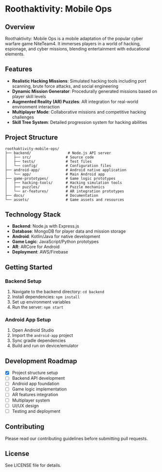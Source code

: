 # Roothaktivity: Mobile Ops

## Overview
Roothaktivity: Mobile Ops is a mobile adaptation of the popular cyber warfare game NiteTeam4. It immerses players in a world of hacking, espionage, and cyber missions, blending entertainment with educational elements.

## Features
- **Realistic Hacking Missions**: Simulated hacking tools including port scanning, brute force attacks, and social engineering
- **Dynamic Mission Generator**: Procedurally generated missions based on player skill levels
- **Augmented Reality (AR) Puzzles**: AR integration for real-world environment interaction
- **Multiplayer Mode**: Collaborative missions and competitive hacking challenges
- **Skill Tree System**: Detailed progression system for hacking abilities

## Project Structure
```
roothaktivity-mobile-ops/
├── backend/                 # Node.js API server
│   ├── src/                # Source code
│   ├── tests/              # Test files
│   └── config/             # Configuration files
├── android-app/            # Android native application
│   └── app/                # Main Android app
├── game-prototypes/        # Game logic prototypes
│   ├── hacking-tools/      # Hacking simulation tools
│   ├── puzzles/            # Puzzle mechanics
│   └── ar-features/        # AR integration prototypes
├── docs/                   # Documentation
└── assets/                 # Game assets and resources
```

## Technology Stack
- **Backend**: Node.js with Express.js
- **Database**: MongoDB for player data and mission storage
- **Android**: Kotlin/Java for native development
- **Game Logic**: JavaScript/Python prototypes
- **AR**: ARCore for Android
- **Deployment**: AWS/Firebase

## Getting Started

### Backend Setup
1. Navigate to the backend directory: `cd backend`
2. Install dependencies: `npm install`
3. Set up environment variables
4. Run the server: `npm start`

### Android App Setup
1. Open Android Studio
2. Import the `android-app` project
3. Sync gradle dependencies
4. Build and run on device/emulator

## Development Roadmap
- [x] Project structure setup
- [ ] Backend API development
- [ ] Android app foundation
- [ ] Game logic implementation
- [ ] AR features integration
- [ ] Multiplayer system
- [ ] UI/UX design
- [ ] Testing and deployment

## Contributing
Please read our contributing guidelines before submitting pull requests.

## License
See LICENSE file for details.
